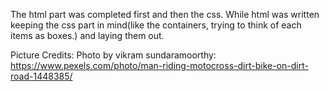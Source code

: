 The html part was completed first and then the css. While html was written keeping the css part in mind(like the containers,  trying to think of each items as boxes.) and laying them out.




Picture Credits:
Photo by vikram sundaramoorthy: https://www.pexels.com/photo/man-riding-motocross-dirt-bike-on-dirt-road-1448385/